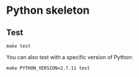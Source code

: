 Python skeleton 
===

Test
---

    make test

You can also test with a specific version of Python:

    make PYTHON_VERSION=2.7.11 test
